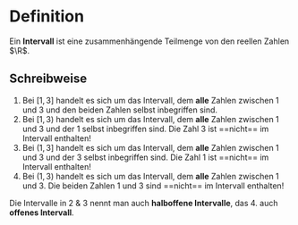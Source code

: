 # Definition
Ein **Intervall** ist eine zusammenhängende Teilmenge von den reellen Zahlen $\R$.  

## Schreibweise
1. Bei $[1,3]$ handelt es sich um das Intervall, dem **alle** Zahlen zwischen $1$ und $3$ und den beiden Zahlen selbst inbegriffen sind.  
2. Bei $[1,3)$ handelt es sich um das Intervall, dem **alle** Zahlen zwischen $1$ und $3$ und der $1$ selbst inbegriffen sind. Die Zahl $3$ ist ==nicht== im Intervall enthalten! 
3. Bei $(1,3]$ handelt es sich um das Intervall, dem **alle** Zahlen zwischen $1$ und $3$ und der $3$ selbst inbegriffen sind. Die Zahl $1$ ist ==nicht== im Intervall enthalten! 
4. Bei $(1,3)$ handelt es sich um das Intervall, dem **alle** Zahlen zwischen $1$ und $3$. Die beiden Zahlen $1$ und $3$ sind ==nicht== im Intervall enthalten! 

Die Intervalle in 2 & 3 nennt man auch **halboffene Intervalle**, das 4. auch **offenes Intervall**.